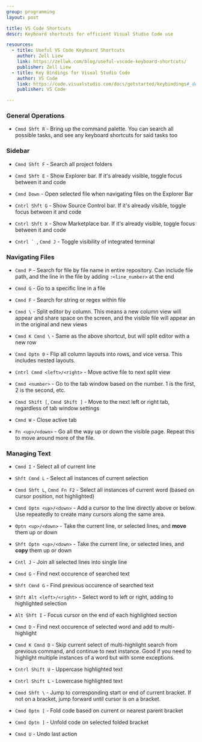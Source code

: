```yaml
---
group: programming
layout: post

title: VS Code Shortcuts
descr: Keyboard shortcuts for efficient Visual Studio Code use

resources:
  - title: Useful VS Code Keyboard Shortcuts
    author: Zell Liew
    link: https://zellwk.com/blog/useful-vscode-keyboard-shortcuts/
    publisher: Zell Liew
  - title: Key Bindings for Visual Studio Code
    author: VS Code
    link: https://code.visualstudio.com/docs/getstarted/keybindings#_default-keyboard-shortcuts
    publisher: VS Code

---
```


### General Operations

* `Cmnd Shft R` - Bring up the command palette. You can search all possible tasks, and see any keyboard shortcuts for said tasks too

### Sidebar

* `Cmnd Shft F` - Search all project folders

* `Cmnd Shft E` - Show Explorer bar. If it's already visible, toggle focus between it and code
* `Cmnd Down` - Open selected file when navigating files on the Explorer Bar

* `Cntrl Shft G` - Show Source Control bar. If it's already visible, toggle focus between it and code

* `Cntrl Shft X` - Show Marketplace bar. If it's already visible, toggle focus between it and code

* ``Cntrl ` ``, `Cmnd J` - Toggle visibility of integrated terminal

### Navigating Files

* `Cmnd P` - Search for file by file name in entire repository. Can include file path, and the line in the file by adding `:<line_number>` at the end
* `Cmnd G` - Go to a specific line in a file
* `Cmnd F` - Search for string or regex within file

* `Cmnd \` - Split editor by column. This means a new column view will appear and share space on the screen, and the visible file will appear an in the original and new views
* `Cmnd K Cmnd \` - Same as the above shortcut, but will split editor with a new row
* `Cmnd Optn 0` - Flip all column layouts into rows, and vice versa. This includes nested layouts.
* `Cntrl Cmnd <left>/<right>` - Move active file to next split view

* `Cmnd <number>` - Go to the tab window based on the number. 1 is the first, 2 is the second, etc.
* `Cmnd Shift [`, `Cmnd Shift ]` - Move to the next left or right tab, regardless of tab window settings
* `Cmnd W` - Close active tab

* `Fn <up>/<down>` - Go all the way up or down the visible page. Repeat this to move around more of the file.

### Managing Text

- `Cmnd I` - Select all of current line

* `Shft Cmnd L` - Select all instances of current selection
* `Cmnd Shft L`, `Cmnd Fn F2` - Select all instances of current word (based on cursor position, not highlighted)
* `Cmnd Optn <up>/<down>` - Add a cursor to the line directly above or below. Use repeatedly to create many cursors along the same area.

* `Optn <up>/<down>` - Take the current line, or selected lines, and **move** them up or down
* `Shft Optn <up>/<down>` - Take the current line, or selected lines, and **copy** them up or down
* `Cntl J` - Join all selected lines into single line

* `Cmnd G` - Find next occurence of searched text
* `Shft Cmnd G` - Find previous occurence of searched text
* `Shft Alt <left>/<right>` - Select word to left or right, adding to highlighted selection
* `Alt Shft I` - Focus cursor on the end of each highlighted section

* `Cmnd D` - Find next occurence of selected word and add to multi-highlight
* `Cmnd K Cmnd D` - Skip current select of multi-highlight search from previous command, and continue to next instance. Good if you need to highlight multiple instances of a word but with some exceptions.

* `Cntrl Shift U` - Uppercase highlighted text
* `Cntrl Shift L` - Lowercase highlighted text

* `Cmnd Shft \` - Jump to corresponding start or end of current bracket. If not on a bracket, jump forward until cursor is on a bracket.
* `Cmnd Optn [` - Fold code based on current or nearest parent bracket
* `Cmnd Optn ]` - Unfold code on selected folded bracket

* `Cmnd U` - Undo last action
